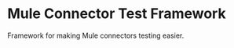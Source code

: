 Mule Connector Test Framework
=============================

Framework for making Mule connectors testing easier.
